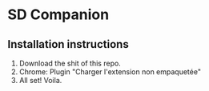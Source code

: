 # SD Companion

## Installation instructions

1. Download the shit of this repo.
2. Chrome: Plugin "Charger l'extension non empaquetée"
3. All set! Voila.

